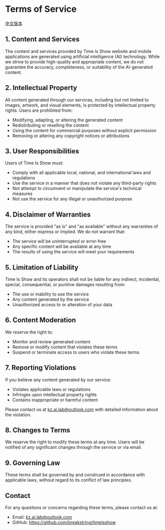 # Terms of Service

[中文版本](terms.zh.md)

## 1. Content and Services

The content and services provided by Time Is Show website and mobile applications are generated using artificial intelligence (AI) technology. While we strive to provide high-quality and appropriate content, we do not guarantee the accuracy, completeness, or suitability of the AI-generated content.

## 2. Intellectual Property

All content generated through our services, including but not limited to images, artwork, and visual elements, is protected by intellectual property rights. Users are prohibited from:
- Modifying, adapting, or altering the generated content
- Redistributing or reselling the content
- Using the content for commercial purposes without explicit permission
- Removing or altering any copyright notices or attributions

## 3. User Responsibilities

Users of Time Is Show must:
- Comply with all applicable local, national, and international laws and regulations
- Use the service in a manner that does not violate any third-party rights
- Not attempt to circumvent or manipulate the service's technical measures
- Not use the service for any illegal or unauthorized purpose

## 4. Disclaimer of Warranties

The service is provided "as is" and "as available" without any warranties of any kind, either express or implied. We do not warrant that:
- The service will be uninterrupted or error-free
- Any specific content will be available at any time
- The results of using the service will meet your requirements

## 5. Limitation of Liability

Time Is Show and its operators shall not be liable for any indirect, incidental, special, consequential, or punitive damages resulting from:
- The use or inability to use the service
- Any content generated by the service
- Unauthorized access to or alteration of your data

## 6. Content Moderation

We reserve the right to:
- Monitor and review generated content
- Remove or modify content that violates these terms
- Suspend or terminate access to users who violate these terms

## 7. Reporting Violations

If you believe any content generated by our service:
- Violates applicable laws or regulations
- Infringes upon intellectual property rights
- Contains inappropriate or harmful content

Please contact us at kz.ai.lab@outlook.com with detailed information about the violation.

## 8. Changes to Terms

We reserve the right to modify these terms at any time. Users will be notified of any significant changes through the service or via email.

## 9. Governing Law

These terms shall be governed by and construed in accordance with applicable laws, without regard to its conflict of law principles.

## Contact

For any questions or concerns regarding these terms, please contact us at:
- Email: kz.ai.lab@outlook.com
- GitHub: https://github.com/breakstring/timeisshow 